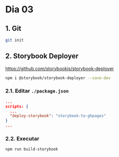 # Dia 03

## 1. Git

```bash
git init
```

## 2. Storybook Deployer

https://github.com/storybookjs/storybook-deployer

```bash
npm i @storybook/storybook-deployer --save-dev
```

### 2.1. Editar `./package.json`

```json
...
scripts: {
  ...
  "deploy-storybook": "storybook-to-ghpages"
}
...
```

### 2.2. Executar

```bash
npm run build-storybook
```
